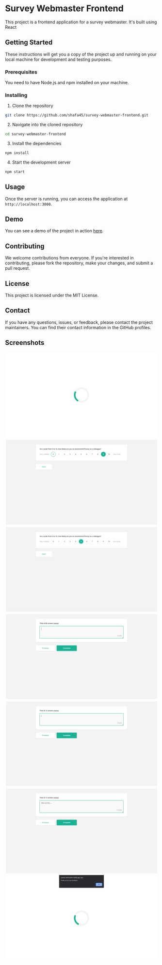 # Survey Webmaster Frontend

This project is a frontend application for a survey webmaster. It's built using React

## Getting Started

These instructions will get you a copy of the project up and running on your local machine for development and testing purposes.

### Prerequisites

You need to have Node.js and npm installed on your machine. 

### Installing

1. Clone the repository
```bash
git clone https://github.com/shafa45/survey-webmaster-frontend.git
```

2. Navigate into the cloned repository
```bash
cd survey-webmaster-frontend
```

3. Install the dependencies
```bash
npm install
```

4. Start the development server
```bash
npm start
```

## Usage

Once the server is running, you can access the application at `http://localhost:3000`.

## Demo

You can see a demo of the project in action [here](./assets/demo.mp4).

## Contributing

We welcome contributions from everyone. If you're interested in contributing, please fork the repository, make your changes, and submit a pull request.

## License

This project is licensed under the MIT License.

## Contact

If you have any questions, issues, or feedback, please contact the project maintainers. You can find their contact information in the GitHub profiles.

## Screenshots

![Screenshot 1](./assets/Screenshot(1).png)
![Screenshot 2](./assets/Screenshot(2).png)
![Screenshot 3](./assets/Screenshot(3).png)
![Screenshot 4](./assets/Screenshot(4).png)
![Screenshot 5](./assets/Screenshot(5).png)
![Screenshot 6](./assets/Screenshot(6).png)
![Screenshot 7](./assets/Screenshot(7).png)
